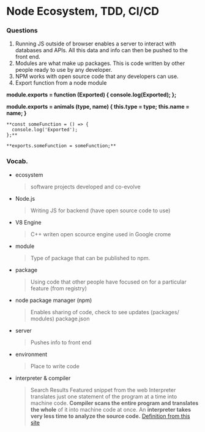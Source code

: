 # Node Ecosystem, TDD, CI/CD

### Questions
1. Running JS outside of browser enables a server to interact with databases and APIs. All this data and info can then be pushed to the front end.
2. Modules are what make up packages. This is code written by other people ready to use by any developer.
3. NPM works with open source code that any developers can use.
4. Export function from a node module

**module.exports = function (Exported) {
  console.log(Exported);
};**

**module.exports = animals (type, name) {
  this.type = type;
  this.name = name;
}**

    **const someFunction = () => {
      console.log('Exported');
    };**

    **exports.someFunction = someFunction;**

### Vocab.
- ecosystem
  > software projects developed and co-evolve
- Node.js
  > Writing JS for backend (have open source code to use)
- V8 Engine
  > C++ writen open scource engine used in Google crome
- module
  > Type of package that can be published to npm.
- package
  > Using code that other people have focused on for a particular feature (from registry)
- node package manager (npm)
  > Enables sharing of code, check to see updates (packages/ modules) package.json
- server
  > Pushes info to front end 
- environment
  > Place to write code 
- interpreter & compiler
  > Search Results
Featured snippet from the web
Interpreter translates just one statement of the program at a time into machine code. **Compiler scans the entire program and translates the whole** of it into machine code at once. An **interpreter takes very less time to analyze the source code.**
    > [Definition from this site](https://www.businessinsider.in/difference-between-compiler-and-interpreter/articleshow/69523408.cms)
